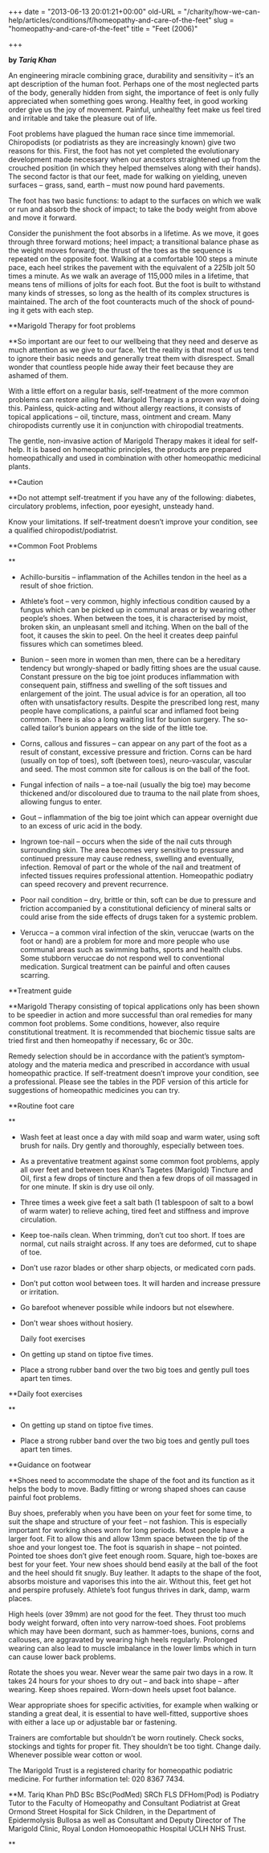 +++
date = "2013-06-13 20:01:21+00:00"
old-URL = "/charity/how-we-can-help/articles/conditions/f/homeopathy-and-care-of-the-feet"
slug = "homeopathy-and-care-of-the-feet"
title = "Feet (2006)"

+++

**by _Tariq Khan_**

An engineering miracle combining grace, durability and sensitivity – it’s an apt description of the human foot. Perhaps one of the most neglected parts of the body, generally hid­den from sight, the importance of feet is only fully appreciated when something goes wrong. Healthy feet, in good working order give us the joy of movement. Pain­ful, unhealthy feet make us feel tired and irritable and take the pleasure out of life.

Foot problems have plagued the human race since time immemorial. Chiropodists (or podiatrists as they are increasingly known) give two reasons for this. First, the foot has not yet completed the evolutionary development made nec­essary when our ancestors straightened up from the crouched position (in which they helped themselves along with their hands). The second factor is that our feet, made for walking on yielding, uneven surfaces – grass, sand, earth – must now pound hard pavements.

The foot has two basic functions: to adapt to the surfaces on which we walk or run and absorb the shock of impact; to take the body weight from above and move it forward.

Consider the punishment the foot absorbs in a lifetime. As we move, it goes through three forward motions; heel impact; a transitional balance phase as the weight moves forward; the thrust of the toes as the sequence is repeated on the opposite foot. Walking at a com­fortable 100 steps a minute pace, each heel strikes the pavement with the equiv­alent of a 225lb jolt 50 times a minute. As we walk an average of 115,000 miles in a lifetime, that means tens of millions of jolts for each foot. But the foot is built to withstand many kinds of stresses, so long as the health of its complex struct­ures is maintained. The arch of the foot counteracts much of the shock of pound­ing it gets with each step.

**Marigold Therapy for foot problems

**So important are our feet to our well­being that they need and deserve as much attention as we give to our face. Yet the reality is that most of us tend to ignore their basic needs and generally treat them with disrespect. Small wonder that countless people hide away their feet because they are ashamed of them.

With a little effort on a regular basis, self-treatment of the more common problems can restore ailing feet. Marigold Therapy is a proven way of doing this. Painless, quick-acting and without allergy reactions, it consists of topical applications – oil, tincture, mass, ointment and cream. Many chiropodists currently use it in conjunction with chiropodial treatments.

The gentle, non-invasive action of Marigold Therapy makes it ideal for self-help. It is based on homeopathic principles, the products are prepared homeopath­ically and used in combination with other homeopathic medicinal plants.

**Caution

**Do not attempt self-treatment if you have any of the following: diabetes, circulatory problems, infection, poor eyesight, unsteady hand.

Know your limitations. If self-treat­ment doesn’t improve your condition, see a qualified chiropodist/podiatrist.

**Common Foot Problems

**

  * Achillo-bursitis – inflammation of the Achilles tendon in the heel as a result of shoe friction.

  * Athlete’s foot – very common, highly infectious condition caused by a fungus which can be picked up in communal areas or by wearing other people’s shoes. When between the toes, it is characterised by moist, broken skin, an unpleasant smell and itching. When on the ball of the foot, it causes the skin to peel. On the heel it creates deep painful fissures which can sometimes bleed.

  * Bunion – seen more in women than men, there can be a hereditary tendency but wrongly-shaped or badly fitting shoes are the usual cause. Constant pressure on the big toe joint produces inflammation with consequent pain, stiffness and swelling of the soft tissues and enlargement of the joint. The usual advice is for an operation, all too often with unsatisfactory results. Despite the prescribed long rest, many people have complications, a painful scar and inflamed foot being common. There is also a long waiting list for bunion surgery. The so-called tailor’s bunion appears on the side of the little toe.

  * Corns, callous and fissures – can appear on any part of the foot as a result of constant, excessive pressure and friction. Corns can be hard (usually on top of toes), soft (between toes), neuro-vascular, vascular and seed. The most common site for callous is on the ball of the foot.

  * Fungal infection of nails – a toe-nail (usually the big toe) may become thickened and/or discoloured due to trauma to the nail plate from shoes, allowing fungus to enter.

  * Gout – inflammation of the big toe joint which can appear overnight due to an excess of uric acid in the body.

  * Ingrown toe-nail – occurs when the side of the nail cuts through surrounding skin. The area becomes very sensitive to pressure and continued pressure may cause redness, swelling and eventually, infection. Removal of part or the whole of the nail and treatment of infected tissues requires professional attention. Homeopathic podiatry can speed recovery and prevent recurrence.

  * Poor nail condition – dry, brittle or thin, soft can be due to pressure and friction accompanied by a constitutional deficiency of mineral salts or could arise from the side effects of drugs taken for a systemic problem.

  * Verucca – a common viral infection of the skin, veruccae (warts on the foot or hand) are a problem for more and more people who use communal areas such as swimming baths, sports and health clubs. Some stubborn veruccae do not respond well to conventional medication. Surgical treatment can be painful and often causes scarring.

**Treatment guide

**Marigold Therapy consisting of topical applications only has been shown to be speedier in action and more success­ful than oral remedies for many common foot problems. Some conditions, how­ever, also require constitutional treat­ment. It is recommended that biochemic tissue salts are tried first and then homeopathy if necessary, 6c or 30c.

Remedy selection should be in accordance with the patient’s symptom­atology and the materia medica and prescribed in accordance with usual homeopathic practice. If self-treatment doesn’t improve your condition, see a professional. Please see the tables in the PDF version of this article for suggestions of homeopathic medicines you can try.

**Routine foot care

**

  * Wash feet at least once a day with mild soap and warm water, using soft brush for nails. Dry gently and thoroughly, especially between toes.

  * As a preventative treatment against some common foot problems, apply all over feet and between toes Khan’s Tagetes (Marigold) Tincture and Oil, first a few drops of tincture and then a few drops of oil massaged in for one minute. If skin is dry use oil only.

  * Three times a week give feet a salt bath (1 tablespoon of salt to a bowl of warm water) to relieve aching, tired feet and stiffness and improve circulation.

  * Keep toe-nails clean. When trimming, don’t cut too short. If toes are normal, cut nails straight across. If any toes are deformed, cut to shape of toe.

  * Don’t use razor blades or other sharp objects, or medicated corn pads.

  * Don’t put cotton wool between toes. It will harden and increase pressure or irritation.

  * Go barefoot whenever possible while indoors but not elsewhere.

  * Don’t wear shoes without hosiery.

    Daily foot exercises

  * On getting up stand on tiptoe five times.

  * Place a strong rubber band over the two big toes and gently pull toes apart ten times.

**Daily foot exercises

**

  * On getting up stand on tiptoe five times.

  * Place a strong rubber band over the two big toes and gently pull toes apart ten times.

**Guidance on footwear

**Shoes need to accommodate the shape of the foot and its function as it helps the body to move. Badly fitting or wrong shaped shoes can cause painful foot problems.

Buy shoes, preferably when you have been on your feet for some time, to suit the shape and structure of your feet – not fashion. This is especially important for working shoes worn for long periods. Most people have a larger foot. Fit to allow this and allow 13mm space between the tip of the shoe and your longest toe. The foot is squarish in shape – not pointed. Pointed toe shoes don’t give feet enough room. Square, high toe-boxes are best for your feet. Your new shoes should bend easily at the ball of the foot and the heel should fit snugly. Buy leather. It adapts to the shape of the foot, absorbs moisture and vaporises this into the air. Without this, feet get hot and perspire profusely. Athlete’s foot fungus thrives in dark, damp, warm places.

High heels (over 39mm) are not good for the feet. They thrust too much body weight forward, often into very narrow-toed shoes. Foot problems which may have been dormant, such as hammer-toes, bunions, corns and callouses, are aggra­vated by wearing high heels regularly. Prolonged wearing can also lead to mus­cle imbalance in the lower limbs which in turn can cause lower back problems.

Rotate the shoes you wear. Never wear the same pair two days in a row. It takes 24 hours for your shoes to dry out – and back into shape – after wearing. Keep shoes repaired. Worn-down heels upset foot balance.

Wear appropriate shoes for specific activities, for example when walking or standing a great deal, it is essential to have well-fitted, supportive shoes with either a lace up or adjustable bar or fastening.

Trainers are comfortable but shouldn’t be worn routinely. Check socks, stock­ings and tights for proper fit. They shouldn’t be too tight. Change daily. Whenever possible wear cotton or wool.

The Marigold Trust is a registered charity for homeopathic podiatric medicine. For further information tel: 020 8367 7434.

**M. Tariq Khan PhD BSc BSc(PodMed) SRCh FLS DFHom(Pod) is Podiatry Tutor to the Faculty of Homeopathy and Consultant Podiatrist at Great Ormond Street Hospital for Sick Children, in the Department of Epidermolysis Bullosa as well as Consultant and Deputy Director of The Marigold Clinic, Royal London Homoeopathic Hospital UCLH NHS Trust.

**
